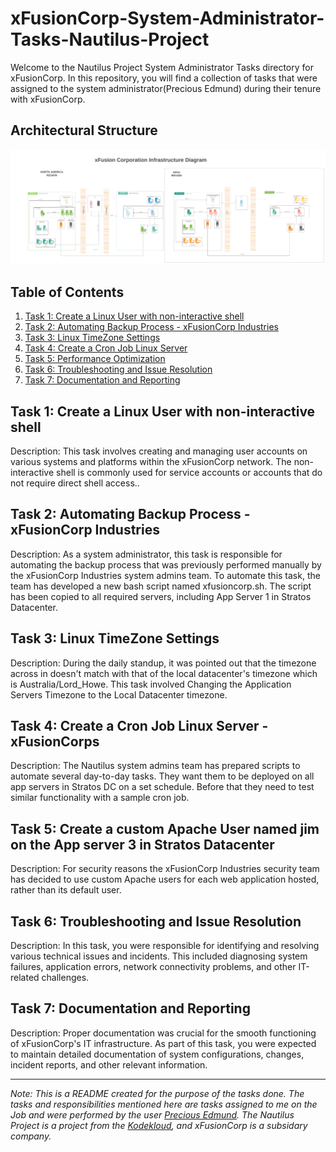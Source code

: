 # xFusionCorp-System-Administrator-Tasks-Nautilus-Project
Welcome to the Nautilus Project System Administrator Tasks directory for xFusionCorp. In this repository, you will find a collection of tasks that were assigned to the system administrator(Precious Edmund) during their tenure with xFusionCorp.
## Architectural Structure

![xfusion Cooperation Infastructure Architectural Image](https://github.com/PreciousEddy/xFusionCorp-System-Administrator-Tasks-Nautilus-Project/blob/main/Kodekloud%20engineer.png?raw=true)

## Table of Contents

1. [Task 1: Create a Linux User with non-interactive shell](https://github.com/PreciousEddy/xFusionCorp-System-Administrator-Tasks-Nautilus-Project/blob/main/Task%201/Create%20a%20Linux%20User%20with%20non-interactive%20shell.md#create-a-linux-user-with-non-interactive-shell)
2. [Task 2: Automating Backup Process - xFusionCorp Industries](https://github.com/PreciousEddy/xFusionCorp-System-Administrator-Tasks-Nautilus-Project/blob/main/Task%202/Automating%20Backup%20Process%20-%20xFusionCorp%20Industries.md#automating-backup-process---xfusioncorp-industries)
3. [Task 3: Linux TimeZone Settings](https://github.com/PreciousEddy/xFusionCorp-System-Administrator-Tasks-Nautilus-Project/blob/main/Task%203/Linux%20TimeZone%20Settings.md#linux-timezone-settings--xfusioncorps-industries)
4. [Task 4: Create a Cron Job Linux Server](https://github.com/PreciousEddy/xFusionCorp-System-Administrator-Tasks-Nautilus-Project/blob/main/Task%204/Create%20a%20Cron%20Job%20Linux%20Server.md#create-a-cron-job-linux-server---xfusion-corps)
5. [Task 5: Performance Optimization](#task-5-performance-optimization)
6. [Task 6: Troubleshooting and Issue Resolution](#task-6-troubleshooting-and-issue-resolution)
7. [Task 7: Documentation and Reporting](#task-7-documentation-and-reporting)

## Task 1: Create a Linux User with non-interactive shell

Description: This task involves creating and managing user accounts on various systems and platforms within the xFusionCorp network. The non-interactive shell is commonly used for service accounts or accounts that do not require direct shell access..

## Task 2: Automating Backup Process - xFusionCorp Industries

Description: As a system administrator, this task is responsible for automating the backup process that was previously performed manually by the xFusionCorp Industries system admins team. To automate this task, the team has developed a new bash script named xfusioncorp.sh. The script has been copied to all required servers, including App Server 1 in Stratos Datacenter.

## Task 3: Linux TimeZone Settings

Description: During the daily standup, it was pointed out that the timezone across <Nautilus Application Servers> in <Stratos Datacenter> doesn't match with that of the local datacenter's timezone which is Australia/Lord_Howe. This task involved Changing the Application Servers Timezone to the Local Datacenter timezone.

## Task 4: Create a Cron Job Linux Server -xFusionCorps

Description: The Nautilus system admins team has prepared scripts to automate several day-to-day tasks. They want them to be deployed on all app servers in Stratos DC on a set schedule. Before that they need to test similar functionality with a sample cron job.

## Task 5: Create a custom Apache User named jim on the App server 3 in Stratos Datacenter

Description: For security reasons the xFusionCorp Industries security team has decided to use custom Apache users for each web application hosted, rather than its default user.

## Task 6: Troubleshooting and Issue Resolution

Description: In this task, you were responsible for identifying and resolving various technical issues and incidents. This included diagnosing system failures, application errors, network connectivity problems, and other IT-related challenges.

## Task 7: Documentation and Reporting

Description: Proper documentation was crucial for the smooth functioning of xFusionCorp's IT infrastructure. As part of this task, you were expected to maintain detailed documentation of system configurations, changes, incident reports, and other relevant information.

---
*Note: This is a README created for the purpose of the tasks done. The tasks and responsibilities mentioned here are tasks assigned to me on the Job and were performed by the user [Precious Edmund](https://github.com/PreciousEddy). The Nautilus Project is a project from the [Kodekloud](engineer.kodekloud.com), and xFusionCorp is a subsidary company.*